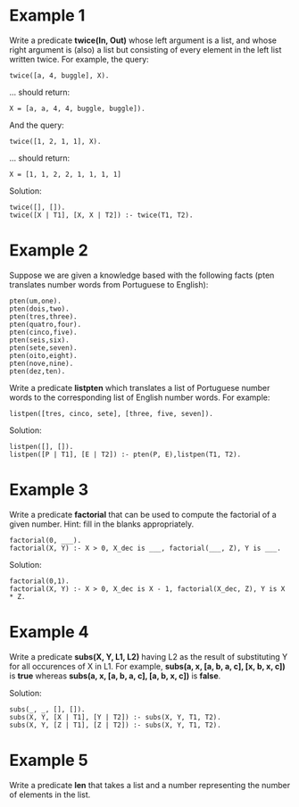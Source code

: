# Example 1

Write a predicate **twice(In, Out)** whose left argument is a list, and whose right argument is (also) a list but consisting of every element in the left list written twice. For example, the query: 

```
twice([a, 4, buggle], X).  
```

... should return: 

```
X = [a, a, 4, 4, buggle, buggle]).  
```

And the query: 

```
twice([1, 2, 1, 1], X).  
```

... should return: 

```
X = [1, 1, 2, 2, 1, 1, 1, 1] 
```

Solution: 

```
twice([], []).
twice([X | T1], [X, X | T2]) :- twice(T1, T2).
```
 
# Example 2

Suppose we are given a knowledge based with the following facts (pten translates number words from Portuguese to English):  

```
pten(um,one). 
pten(dois,two). 
pten(tres,three). 
pten(quatro,four). 
pten(cinco,five). 
pten(seis,six). 
pten(sete,seven). 
pten(oito,eight). 
pten(nove,nine). 
pten(dez,ten). 
```

Write a predicate **listpten** which translates a list of Portuguese number words to the corresponding list of English number words.  For example: 

```
listpen([tres, cinco, sete], [three, five, seven]).  
```

Solution: 

```
listpen([], []).
listpen([P | T1], [E | T2]) :- pten(P, E),listpen(T1, T2).
```

# Example 3

Write a predicate **factorial** that can be used to compute the factorial of a given number. Hint: fill in the blanks appropriately. 

```
factorial(0, ___).
factorial(X, Y) :- X > 0, X_dec is ___, factorial(___, Z), Y is ___.
```

Solution: 

```
factorial(0,1).
factorial(X, Y) :- X > 0, X_dec is X - 1, factorial(X_dec, Z), Y is X * Z.
```

# Example 4

Write a predicate **subs(X, Y, L1, L2)** having L2 as the result of substituting Y for all occurences of X in L1. For example, **subs(a, x, [a, b, a, c], [x, b, x, c])** is **true** whereas **subs(a, x, [a, b, a, c], [a, b, x, c])** is **false**. 

Solution: 

```
subs(_, _, [], []).
subs(X, Y, [X | T1], [Y | T2]) :- subs(X, Y, T1, T2).
subs(X, Y, [Z | T1], [Z | T2]) :- subs(X, Y, T1, T2).
```

# Example 5

Write a predicate **len** that takes a list and a number representing the number of elements in the list. 

